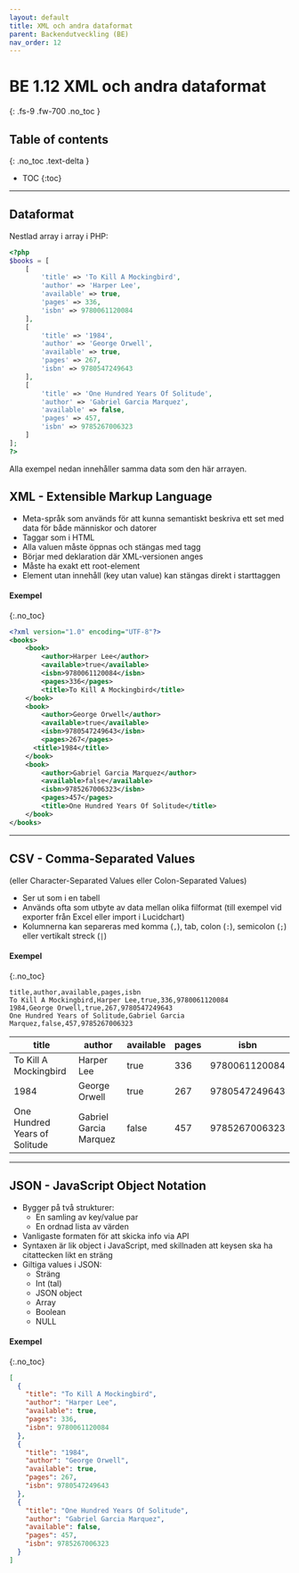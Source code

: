 ```yaml
---
layout: default
title: XML och andra dataformat
parent: Backendutveckling (BE)
nav_order: 12
---
```


# BE 1.12 XML och andra dataformat
{: .fs-9 .fw-700 .no_toc }

## Table of contents
{: .no_toc .text-delta }

- TOC
{:toc}

---

## Dataformat

Nestlad array i array i PHP:

```php
<?php
$books = [
    [
        'title' => 'To Kill A Mockingbird',
        'author' => 'Harper Lee',
        'available' => true,
        'pages' => 336,
        'isbn' => 9780061120084
    ],
    [
        'title' => '1984',
        'author' => 'George Orwell',
        'available' => true,
        'pages' => 267,
        'isbn' => 9780547249643
    ],
    [
        'title' => 'One Hundred Years Of Solitude',
        'author' => 'Gabriel Garcia Marquez',
        'available' => false,
        'pages' => 457,
        'isbn' => 9785267006323
    ]
];
?>
```

Alla exempel nedan innehåller samma data som den här arrayen.

## XML - Extensible Markup Language

- Meta-språk som används för att kunna semantiskt beskriva ett set med data för både människor och datorer
- Taggar som i HTML
- Alla valuen måste öppnas och stängas med tagg
- Börjar med deklaration där XML-versionen anges
- Måste ha exakt ett root-element
- Element utan innehåll (key utan value) kan stängas direkt i starttaggen

#### Exempel
{:.no_toc}

```xml
<?xml version="1.0" encoding="UTF-8"?>
<books>
    <book>
        <author>Harper Lee</author>
        <available>true</available>
        <isbn>9780061120084</isbn>
        <pages>336</pages>
        <title>To Kill A Mockingbird</title>
    </book>
    <book>
        <author>George Orwell</author>
        <available>true</available>
        <isbn>9780547249643</isbn>
        <pages>267</pages>
      <title>1984</title>
    </book>
    <book>
        <author>Gabriel Garcia Marquez</author>
        <available>false</available>
        <isbn>9785267006323</isbn>
        <pages>457</pages>
        <title>One Hundred Years Of Solitude</title>
    </book>
</books>
```

---

## CSV - Comma-Separated Values

(eller Character-Separated Values eller Colon-Separated Values)

- Ser ut som i en tabell
- Används ofta som utbyte av data mellan olika filformat (till exempel vid exporter från Excel eller import i Lucidchart)
- Kolumnerna kan separeras med komma (`,`), tab, colon (`:`), semicolon (`;`) eller vertikalt streck (`|`)

#### Exempel
{:.no_toc}

```
title,author,available,pages,isbn
To Kill A Mockingbird,Harper Lee,true,336,9780061120084
1984,George Orwell,true,267,9780547249643
One Hundred Years of Solitude,Gabriel Garcia Marquez,false,457,9785267006323
```

| title                         | author                 | available | pages | isbn          |
| ----------------------------- | ---------------------- | --------- | ----- | ------------- |
| To Kill A Mockingbird         | Harper Lee             | true      | 336   | 9780061120084 |
| 1984                          | George Orwell          | true      | 267   | 9780547249643 |
| One Hundred Years of Solitude | Gabriel Garcia Marquez | false     | 457   | 9785267006323 |

---

## JSON - JavaScript Object Notation

- Bygger på två strukturer:
  - En samling av key/value par
  - En ordnad lista av värden
- Vanligaste formaten för att skicka info via API
- Syntaxen är lik object i JavaScript, med skillnaden att keysen ska ha citattecken likt en sträng
- Giltiga values i JSON:
  - Sträng
  - Int (tal)
  - JSON object
  - Array
  - Boolean
  - NULL

#### Exempel
{:.no_toc}

```json
[
  {
    "title": "To Kill A Mockingbird",
    "author": "Harper Lee",
    "available": true,
    "pages": 336,
    "isbn": 9780061120084
  },
  {
    "title": "1984",
    "author": "George Orwell",
    "available": true,
    "pages": 267,
    "isbn": 9780547249643
  },
  {
    "title": "One Hundred Years Of Solitude",
    "author": "Gabriel Garcia Marquez",
    "available": false,
    "pages": 457,
    "isbn": 9785267006323
  }
]
```
